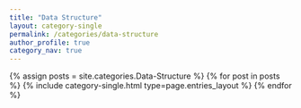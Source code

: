 ```yaml
---
title: "Data Structure"
layout: category-single
permalink: /categories/data-structure
author_profile: true
category_nav: true
---
```

{% assign posts = site.categories.Data-Structure %}
{% for post in posts %} {% include category-single.html type=page.entries_layout %} {% endfor %}